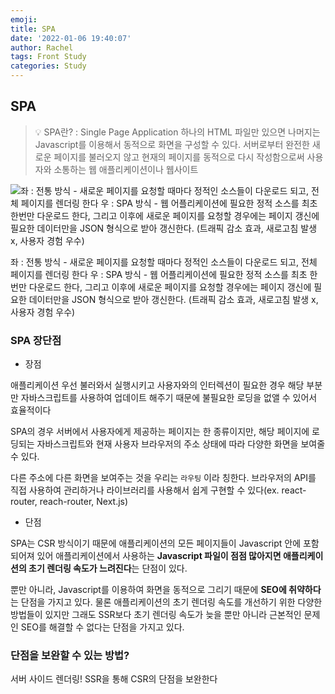 ```yaml
---
emoji:
title: SPA
date: '2022-01-06 19:40:07'
author: Rachel
tags: Front Study
categories: Study
---
```


## SPA

> 💡 SPA란?
> : Single Page Application
> 하나의 HTML 파일만 있으면 나머지는 Javascript를 이용해서 동적으로 화면을 구성할 수 있다.
> 서버로부터 완전한 새로운 페이지를 불러오지 않고 현재의 페이지를 동적으로 다시 작성함으로써 사용자와 소통하는 웹 애플리케이션이나 웹사이트

![좌 : 전통 방식 - 새로운 페이지를 요청할 때마다 정적인 소스들이 다운로드 되고, 전체 페이지를 렌더링 한다
우 : SPA 방식 - 웹 어플리케이션에 필요한 정적 소스를 최초 한번만 다운로드 한다, 그리고 이후에 새로운 페이지를 요청할 경우에는 페이지 갱신에 필요한 데이터만을 JSON 형식으로 받아 갱신한다. (트래픽 감소 효과, 새로고침 발생 x, 사용자 경험 우수)](https://s3-us-west-2.amazonaws.com/secure.notion-static.com/5ec36b22-e17a-4667-aa31-8e78f467c51e/Untitled.png)

좌 : 전통 방식 - 새로운 페이지를 요청할 때마다 정적인 소스들이 다운로드 되고, 전체 페이지를 렌더링 한다
우 : SPA 방식 - 웹 어플리케이션에 필요한 정적 소스를 최초 한번만 다운로드 한다, 그리고 이후에 새로운 페이지를 요청할 경우에는 페이지 갱신에 필요한 데이터만을 JSON 형식으로 받아 갱신한다. (트래픽 감소 효과, 새로고침 발생 x, 사용자 경험 우수)

### SPA 장단점

- 장점

애플리케이션 우선 불러와서 실행시키고 사용자와의 인터렉션이 필요한 경우 해당 부분만 자바스크립트를 사용하여 업데이트 해주기 때문에 불필요한 로딩을 없앨 수 있어서 효율적이다

SPA의 경우 서버에서 사용자에게 제공하는 페이지는 한 종류이지만, 해당 페이지에 로딩되는 자바스크립트와 현재 사용자 브라우저의 주소 상태에 따라 다양한 화면을 보여줄 수 있다.

다른 주소에 다른 화면을 보여주는 것을 우리는 `라우팅` 이라 칭한다. 브라우저의 API를 직접 사용하여 관리하거나 라이브러리를 사용해서 쉽게 구현할 수 있다(ex. react-router, reach-router, Next.js)

- 단점

SPA는 CSR 방식이기 때문에 애플리케이션의 모든 페이지들이 Javascript 안에 포함되어져 있어 애플리케이션에서 사용하는 **Javascript 파일이 점점 많아지면 애플리케이션의 초기 렌더링 속도가 느려진다**는 단점이 있다.

뿐만 아니라, Javascript를 이용하여 화면을 동적으로 그리기 때문에 **SEO에 취약하다**는 단점을 가지고 있다. 물론 애플리케이션의 초기 렌더링 속도를 개선하기 위한 다양한 방법들이 있지만 그래도 SSR보다 초기 렌더링 속도가 늦을 뿐만 아니라 근본적인 문제인 SEO를 해결할 수 없다는 단점을 가지고 있다.

### 단점을 보완할 수 있는 방법?

서버 사이드 렌더링! SSR을 통해 CSR의 단점을 보완한다
